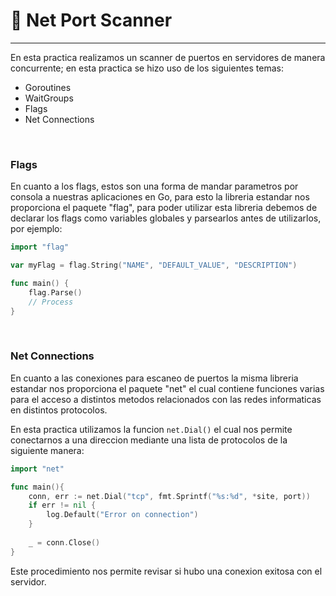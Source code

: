 # 🚢 Net Port Scanner

---

En esta practica realizamos un scanner de puertos en servidores de manera concurrente; en esta practica se hizo uso de 
los siguientes temas:
- Goroutines
- WaitGroups
- Flags
- Net Connections

<br>

### Flags
En cuanto a los flags, estos son una forma de mandar parametros por consola a nuestras aplicaciones en Go, para esto la libreria
estandar nos proporciona el paquete "flag", para poder utilizar esta libreria debemos de declarar los flags como
variables globales y parsearlos antes de utilizarlos, por ejemplo:
```go
import "flag"

var myFlag = flag.String("NAME", "DEFAULT_VALUE", "DESCRIPTION")

func main() {
    flag.Parse()
    // Process
}
```

<br>

### Net Connections
En cuanto a las conexiones para escaneo de puertos la misma libreria estandar nos proporciona el paquete "net" el cual contiene
funciones varias para el acceso a distintos metodos relacionados con las redes informaticas en distintos protocolos.

En esta practica utilizamos la funcion ```net.Dial()``` el cual nos permite conectarnos a una direccion mediante una lista de protocolos
de la siguiente manera:

```go
import "net"

func main(){
    conn, err := net.Dial("tcp", fmt.Sprintf("%s:%d", *site, port))
    if err != nil {
        log.Default("Error on connection")
    }
    
    _ = conn.Close()
}
```

Este procedimiento nos permite revisar si hubo una conexion exitosa con el servidor.